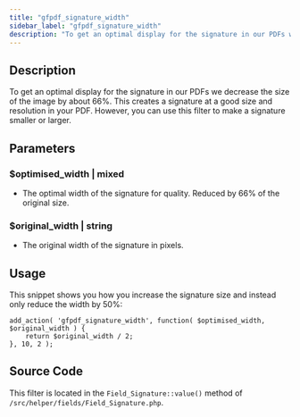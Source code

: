 ```yaml
---
title: "gfpdf_signature_width"
sidebar_label: "gfpdf_signature_width"
description: "To get an optimal display for the signature in our PDFs we decrease the size of the image by a 66%. Use this filter to change that."
---
```


## Description 

To get an optimal display for the signature in our PDFs we decrease the size of the image by about 66%. This creates a signature at a good size and resolution in your PDF. However, you can use this filter to make a signature smaller or larger. 

## Parameters 

### $optimised_width | mixed
*  The optimal width of the signature for quality. Reduced by 66% of the original size.

### $original_width | string
*  The original width of the signature in pixels.

## Usage 

This snippet shows you how you increase the signature size and instead only reduce the width by 50%:

```.language-php
add_action( 'gfpdf_signature_width', function( $optimised_width, $original_width ) {
	return $original_width / 2;
}, 10, 2 );
```

## Source Code 

This filter is located in the `Field_Signature::value()` method of `/src/helper/fields/Field_Signature.php`.